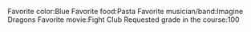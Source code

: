 Favorite color:Blue 
Favorite food:Pasta
Favorite musician/band:Imagine Dragons 
Favorite movie:Fight Club
Requested grade in the course:100
